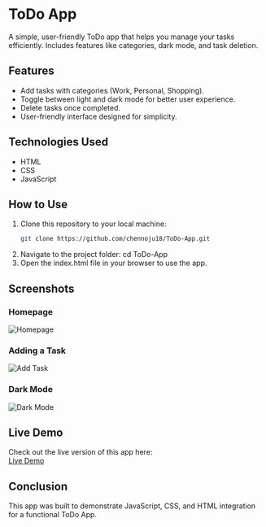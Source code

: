 # ToDo App

A simple, user-friendly ToDo app that helps you manage your tasks efficiently. Includes features like categories, dark mode, and task deletion.

## Features
- Add tasks with categories (Work, Personal, Shopping).
- Toggle between light and dark mode for better user experience.
- Delete tasks once completed.
- User-friendly interface designed for simplicity.

## Technologies Used
- HTML
- CSS
- JavaScript

## How to Use
1. Clone this repository to your local machine:
   ```bash
   git clone https://github.com/chennoju18/ToDo-App.git
2. Navigate to the project folder:
   cd ToDo-App
3. Open the index.html file in your browser to use the app.

## Screenshots

### Homepage
![Homepage](screenshots/homepage.png)

### Adding a Task
![Add Task](screenshots/add-task.png)

### Dark Mode
![Dark Mode](screenshots/dark-mode.png)

## Live Demo

Check out the live version of this app here:  
[Live Demo](https://chennoju18.github.io/ToDo-App/)

## Conclusion
This app was built to demonstrate JavaScript, CSS, and HTML integration for a functional ToDo App.
